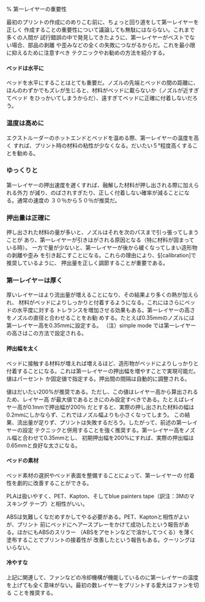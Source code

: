 ﻿<!---
% The Important First Layer
--->
% 第一レイヤーの重要性

<!---
 Before delving into producing the
first print it is worthwhile taking a little detour to talk about the
importance of getting the first layer right. As many have found through
trial and error, if the first layer is not the best it can be then it
can lead to complete failure, parts detaching, and warping. There are
several techniques and recommendations one can heed in order to minimise
the chance of this happening.
--->
最初のプリントの作成にのめりこむ前に、ちょっと回り道をして第一レイヤーを正しく
作成することの重要性について議論しても無駄にはならない。これまで多くの人間が
試行錯誤の中で発見してきたように、第一レイヤーがベストでない場合、部品の剥離
や歪みなどの全くの失敗につながるからだ。これを最小限に抑えるために注意すべき
テクニックやお勧めの方法を紹介する。

<!---
#### Level bed.
--->
#### ベッドは水平に

<!---
 Having a level bed is critical. If the distance between
the nozzle tip and the bed deviates by even a small amount it can result
in either the material not lying down on the bed (because the nozzle is
too close and scrapes the bed instead), or the material lying too high
from the bed and not adhering correctly.
--->
ベッドを水平にすることはとても重要だ。ノズルの先端とベッドの間の距離に、
ほんのわずかでもズレが生じると、材料がベッドに載らないか（ノズルが近すぎてベッド
をひっかいてしまうからだ）、遠すぎてベッドに正確に付着しないだろう。

<!---
#### Higher temperature.
--->
### 温度は高めに

<!---
 The extruder hot-end and bed, if it is heated,
can be made hotter for the first layer, thus decreasing the viscosity of
the material being printed. As a rule of thumb, an additonal 5° is
recommended.
--->
エクストルーダーのホットエンドとベッドを温める際、第一レイヤーの温度を高く
すれば、プリント時の材料の粘性が少なくなる。だいたい５°程度高くすることを勧める。

<!---
#### Lower speeds.
--->
### ゆっくりと

<!---
 Slowing down the extruder for the first layer
reduces the forces applied to the molten material as it emerges,
reducing the chances of it being stretched too much and not adhering
correctly. 30% or 50% of the normal speed is recommended.
--->

第一レイヤーの押出速度を遅くすれば、融解した材料が押し出される際に加えられる外力
が減り、のばされすぎたり、正しく付着しない確率が減ることになる。通常の速度の
３０％から５０％が推奨だ。
<!---
#### Correctly calibrated extrusion rates.
--->
### 押出量は正確に

<!---
 If too much material is laid down
then the nozzle may drag through it on the second pass, causing it to
lift off the bed (particularly if the material has cooled). Too little
material may result in the first layer coming loose later in the print,
leading either to detached objects or warping. For these reasons it is
important to have a well-calibrated extrusion rate as recommended in
§[calibration]).
-->
押し出された材料の量が多いと、ノズルはそれを次のパスまで引っ張ってしまうことが
あり、第一レイヤーが引きはがされる原因となる（特に材料が固まっている時）。
一方で量が少ないと、第一レイヤーが後から緩くなってしまい造形物の剥離や歪み
を引き起こすことになる。これらの理由により、§[calibration]で推奨しているように、
押出量を正しく調節することが重要である。

<!---
#### First layer height.
--->
### 第一レイヤーは厚く

<!---
 A thicker layer height will provide more
flow, and consequently more heat, making the extrusion adhere to the bed
more. It also gives the benefit of giving more tolerance for the
levelness of the bed. It is recommended to raise the first layer height
to match the diameter of the nozzle, e.g. a first layer height of 0.35mm
for a 0.35mm nozzle. Note: The first layer height is set this way
automatically in simple mode.
--->
厚いレイヤーはより流出量が増えることになり、その結果より多くの熱が加えられ、
材料がベッドによりしっかりと付着するようになる。これにはさらにベッドの水平度に対する
トレランスを増加させる効果もある。第一レイヤーの高さをノズルの直径と合わせることをお勧
めする。たとえば0.35mmのノズルには第一レイヤー高を0.35mmに設定する。
（注）simple mode では第一レイヤーの高さはこの方法で設定される。

<!---
#### Fatter extrusion width.
--->
#### 押出幅を太く

<!---
 The more material touching the bed, the
better the object will adhere to it, and this can be achieved by
increasing the extrusion width of the first layer, either by a
percentage or a fixed amount. Any spaces between the extrusions are
adjusted accordingly.
--->
ベッドに接触する材料が増えれば増えるほど、造形物がベッドによりしっかりと
付着することになる。これは第一レイヤーの押出幅を増やすことで実現可能だ。値はパーセント
か固定値で指定する。押出間の間隔は自動的に調整される。

<!---
A value of approximately 200% is usually recommended, but note that the
value is calculated from the layer height and so the value should only
be set if the layer height is the highest possible. For example, if the
layer height is 0.1mm, and the extrusion width is set to 200%, then the
actual extruded width will only be 0.2mm, which is smaller than the
nozzle. This would cause poor flow and lead to a failed print. It is
therefore highly recommended to combine the high first layer height
technique recommended above with this one. Setting the first layer
height to 0.35mm and the first extrusion width to 200% would result in a
nice fat extrusion 0.65mm wide.
--->
値はだいたい200%が推奨である。ただし、この値はレイヤー高から算出されるため、レイヤー高
が最大値であるときにのみ設定すべきである。たとえばレイヤー高が0.1mmで押出幅が200％
だとすると、実際の押し出された材料の幅は0.2mmにしかならず、これではノズル幅よりも小さくなってしまう。
この結果、流出量が足りず、プリントは失敗するだろう。したがって、前述の第一レイヤーの設定
テクニックと併用することを強く推奨する。第一レイヤー高をノズル幅と合わせて0.35mmとし、
初期押出幅を200%にすれば、実際の押出幅は0.65mmと良好な太さになる。

<!---
#### Bed material.
--->
#### ベッドの素材

<!---
 Many options exist for the material to use for the
bed, and preparing the right surface can vastly improve first layer
adhesion.
--->
ベッド素材の選択やベッド表面を整備することによって、第一レイヤーの
付着性を劇的に改善することができる。

<!---
PLA is more forgiving and works well on PET, Kapton, or blue painters
tape.
--->
PLAは扱いやすく、PET、Kapton、そしてblue painters tape（訳注：3Mのマスキング
テープ）と相性がいい。

<!---
ABS usually needs more cajoling and, whilst it can print well on PET and
Kapton, there are reports that people have success by applying hairspray
to the bed before printing. Others have reported that an ABS slurry
(made from dissolving some ABS in Acetone) thinly applied can also help
keep the print attached.
--->
ABSは気難しくなだめすかしてやる必要がある。PET、Kaptonと相性がよいが、プリント
前にベッドにヘアースプレーをかけて成功したという報告がある。ほかにもABSのスリラー
（ABSをアセトンなどで溶かしてつくる）を薄く塗布することでプリントの接着性が
改善したという報告もある。クーリングはいらない。

<!---
#### No cooling.
--->
#### 冷やすな

<!---
 Directly related with the above, it makes no sense to
increase the temperature of the first layer and still have a fan or
other cooling mechanism at work. Keeping the fan turned off for the
first few layers is generally recommended.
--->
上記に関連して、ファンなどの冷却機構が機能しているのに第一レイヤーの温度
を上げても全く意味がない。最初の数レイヤーをプリントする愛大はファンを切る
ことを推奨する。

